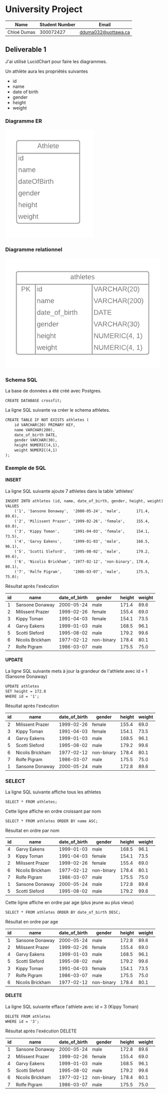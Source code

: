 # University Project

Name | Student Number | Email
-----|----------------|------
Chloé Dumas | 300072427 | dduma032@uottawa.ca

## Deliverable 1

J'ai utilisé LucidChart pour faire les diagrammes.

Un athlète aura les propriétés suivantes 
- id
- name
- date of birth
- gender
- height
- weight

### Diagramme ER

![Diagramme ER](Models/athlete_er.png)

### Diagramme relationnel

![Diagramme relationnel](Models/athletes_relationnel.png)

### Schema SQL

La base de données a été créé avec Postgres.

```
CREATE DATABASE crossfit;
```

La ligne SQL suivante va créer le schema athletes.

```
CREATE TABLE IF NOT EXISTS athletes (
    id VARCHAR(20) PRIMARY KEY,
    name VARCHAR(200),
    date_of_birth DATE,
    gender VARCHAR(30),
    height NUMERIC(4,1),
    weight NUMERIC(4,1)
);
```

### Exemple de SQL

#### INSERT

La ligne SQL suivante ajoute 7 athletes dans la table 'athletes'

```
INSERT INTO athletes (id, name, date_of_birth, gender, height, weight) 
VALUES 
    ('1', 'Sansone Donaway',  '2000-05-24', 'male',       171.4, 89.6),
    ('2', 'Milissent Prazer', '1999-02-26', 'female',     155.4, 69.0),
    ('3', 'Kippy Toman',      '1991-04-03', 'female',     154.1, 73.5),
    ('4', 'Garvy Eakens',     '1999-01-03', 'male',       168.5, 96.1),
    ('5', 'Scotti Sleford',   '1995-08-02', 'male',       179.2, 99.6),
    ('6', 'Nicolis Brickham', '1977-02-12', 'non-binary', 178.4, 80.1),
    ('7', 'Rolfe Pigram',     '1986-03-07', 'male',       175.5, 75.0);
```

Résultat après l'exécution

id | name | date_of_birth | gender | height | weight
------- | ------- | ------- | ------- | ------- | -------
1 | Sansone Donaway | 2000-05-24 | male | 171.4 | 89.6
2 | Milissent Prazer | 1999-02-26 | female | 155.4 | 69.0
3 | Kippy Toman | 1991-04-03 | female | 154.1 | 73.5
4 | Garvy Eakens | 1999-01-03 | male | 168.5 | 96.1
5 | Scotti Sleford | 1995-08-02 | male | 179.2 | 99.6
6 | Nicolis Brickham | 1977-02-12 | non-binary | 178.4 | 80.1
7 | Rolfe Pigram | 1986-03-07 | male | 175.5 | 75.0

#### UPDATE

La ligne SQL suivante mets à jour la grandeur de l'athlete avec id = 1 (Sansone Donaway)

```
UPDATE athletes
SET height = 172.8
WHERE id = '1';
```

Résultat après l'exécution

id | name | date_of_birth | gender | height | weight
------- | ------- | ------- | ------- | ------- | -------
2 | Milissent Prazer | 1999-02-26 | female | 155.4 | 69.0
3 | Kippy Toman | 1991-04-03 | female | 154.1 | 73.5
4 | Garvy Eakens | 1999-01-03 | male | 168.5 | 96.1
5 | Scotti Sleford | 1995-08-02 | male | 179.2 | 99.6
6 | Nicolis Brickham | 1977-02-12 | non-binary | 178.4 | 80.1
7 | Rolfe Pigram | 1986-03-07 | male | 175.5 | 75.0
1 | Sansone Donaway | 2000-05-24 | male | 172.8 | 89.6

### SELECT

La ligne SQL suivante affiche tous les athletes

```
SELECT * FROM athletes;
```

Cette ligne affiche en ordre croissant par nom

```
SELECT * FROM athletes ORDER BY name ASC;
```

Résultat en ordre par nom 

id | name | date_of_birth | gender | height | weight
------- | ------- | ------- | ------- | ------- | -------
4 | Garvy Eakens | 1999-01-03 | male | 168.5 | 96.1
3 | Kippy Toman | 1991-04-03 | female | 154.1 | 73.5
2 | Milissent Prazer | 1999-02-26 | female | 155.4 | 69.0
6 | Nicolis Brickham | 1977-02-12 | non-binary | 178.4 | 80.1
7 | Rolfe Pigram | 1986-03-07 | male | 175.5 | 75.0
1 | Sansone Donaway | 2000-05-24 | male | 172.8 | 89.6
5 | Scotti Sleford | 1995-08-02 | male | 179.2 | 99.6

Cette ligne affiche en ordre par age (plus jeune au plus vieux)

```
SELECT * FROM athletes ORDER BY date_of_birth DESC;
```

Résultat en ordre par age 

id | name | date_of_birth | gender | height | weight
------- | ------- | ------- | ------- | ------- | -------
1 | Sansone Donaway | 2000-05-24 | male | 172.8 | 89.6
2 | Milissent Prazer | 1999-02-26 | female | 155.4 | 69.0
4 | Garvy Eakens | 1999-01-03 | male | 168.5 | 96.1
5 | Scotti Sleford | 1995-08-02 | male | 179.2 | 99.6
3 | Kippy Toman | 1991-04-03 | female | 154.1 | 73.5
7 | Rolfe Pigram | 1986-03-07 | male | 175.5 | 75.0
6 | Nicolis Brickham | 1977-02-12 | non-binary | 178.4 | 80.1

#### DELETE

La ligne SQL suivante efface l'athlete avec id = 3 (Kippy Toman)

```
DELETE FROM athletes
WHERE id = '3';
```

Résultat après l'exécution DELETE

id | name | date_of_birth | gender | height | weight
------- | ------- | ------- | ------- | ------- | -------
1 | Sansone Donaway | 2000-05-24 | male | 172.8 | 89.6
2 | Milissent Prazer | 1999-02-26 | female | 155.4 | 69.0
4 | Garvy Eakens | 1999-01-03 | male | 168.5 | 96.1
5 | Scotti Sleford | 1995-08-02 | male | 179.2 | 99.6
6 | Nicolis Brickham | 1977-02-12 | non-binary | 178.4 | 80.1
7 | Rolfe Pigram | 1986-03-07 | male | 175.5 | 75.0




